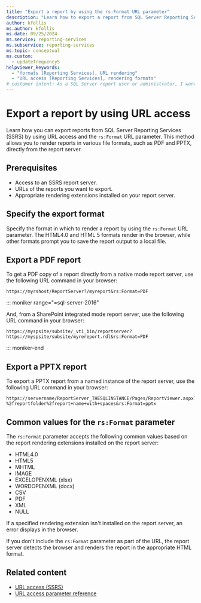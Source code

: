 ```yaml
---
title: "Export a report by using the rs:Format URL parameter"
description: "Learn how to export a report from SQL Server Reporting Services (SSRS) in different file formats by using the rs:Format URL parameter."
author: kfollis
ms.author: kfollis
ms.date: 09/25/2024
ms.service: reporting-services
ms.subservice: reporting-services
ms.topic: conceptual
ms.custom:
  - updatefrequency5
helpviewer_keywords:
  - "formats [Reporting Services], URL rendering"
  - "URL access [Reporting Services], rendering formats"
# customer intent: As a SQL Server report user or administrator, I want to learn about the rs:Format parameter so I can export reports in different file formats.
---
```

# Export a report by using URL access

Learn how you can export reports from SQL Server Reporting Services (SSRS) by using URL access and the `rs:Format` URL parameter. This method allows you to render reports in various file formats, such as PDF and PPTX, directly from the report server.

## Prerequisites

- Access to an SSRS report server.
- URLs of the reports you want to export.
- Appropriate rendering extensions installed on your report server.

## Specify the export format

Specify the format in which to render a report by using the `rs:Format` URL parameter. The HTML4.0 and HTML 5 formats render in the browser, while other formats prompt you to save the report output to a local file. 

## Export a PDF report 
  
To get a PDF copy of a report directly from a native mode report server, use the following URL command in your browser:  
  
```  
https://myrshost/ReportServer?/myreport&rs:Format=PDF  
```  

::: moniker range="=sql-server-2016"
  
And, from a SharePoint integrated mode report server, use the following URL command in your browser:  
  
```  
https://myspsite/subsite/_vti_bin/reportserver?https://myspsite/subsite/myrereport.rdl&rs:Format=PDF  
```  
 
::: moniker-end

## Export a PPTX report
 
To export a PPTX report from a named instance of the report server, use the following URL command in your browser:  
  
```  
https://servername/ReportServer_THESQLINSTANCE/Pages/ReportViewer.aspx?%2freportfolder%2freport+name+with+spaces&rs:Format=pptx  
```  

## Common values for the `rs:Format` parameter

The `rs:Format` parameter accepts the following common values based on the report rendering extensions installed on the report server:

- HTML4.0
- HTML5
- MHTML
- IMAGE
- EXCELOPENXML (xlsx)
- WORDOPENXML (docx)
- CSV
- PDF
- XML
- NULL

If a specified rendering extension isn't installed on the report server, an error displays in the browser.  
  
If you don't include the `rs:Format` parameter as part of the URL, the report server detects the browser and renders the report in the appropriate HTML format.  
  
## Related content

- [URL access &#40;SSRS&#41;](../reporting-services/url-access-ssrs.md)
- [URL access parameter reference](../reporting-services/url-access-parameter-reference.md)
